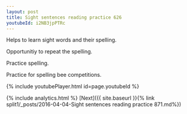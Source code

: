 ```yaml
---
layout: post
title: Sight sentences reading practice 626
youtubeId: i2NB3jpPTRc
---
```

 
 
Helps to learn sight words and their spelling.

Opportunitiy to repeat the spelling. 

Practice spelling. 
 
Practice for spelling bee competitions. 
 
{% include youtubePlayer.html id=page.youtubeId %}
 
 
{% include analytics.html %} 
[Next]({{ site.baseurl }}{% link  split1/_posts/2016-04-04-Sight sentences reading practice 871.md%})
 

